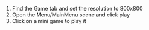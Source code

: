 1. Find the Game tab and set the resolution to 800x800
2. Open the Menu/MainMenu scene and click play
3. Click on a mini game to play it